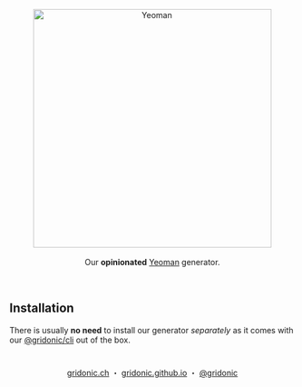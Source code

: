 <p align="center">
    <img src="https://raw.githubusercontent.com/yeoman/media/master/optimized/yeoman-horizontal.png" width="420" alt="Yeoman"><br><br>
    Our <strong>opinionated</strong> <a href="https://yeoman.io/">Yeoman</a> generator.
</p>
<br>

## Installation

There is usually **no need** to install our generator *separately* as it comes with our [@gridonic/cli] out of the box.

#  
<p align="center">
  <a href="https://gridonic.ch">gridonic.ch</a> ・
  <a href="https://gridonic.github.io">gridonic.github.io</a> ・
  <a href="https://twitter.com/gridonic">@gridonic</a>
</p>


[@gridonic/cli]: https://github.com/gridonic/cli
